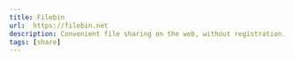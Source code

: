 ```yaml
---
title: Filebin
url:  https://filebin.net
description: Convenient file sharing on the web, without registration. The files will expire automatically 1 week.
tags: [share]
---
```

